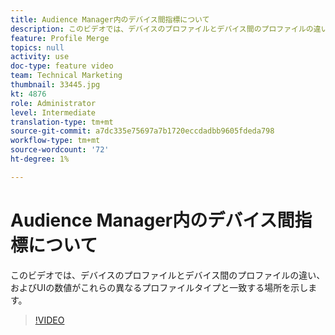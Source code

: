 ```yaml
---
title: Audience Manager内のデバイス間指標について
description: このビデオでは、デバイスのプロファイルとデバイス間のプロファイルの違い、およびUIの数値がこれらの異なるプロファイルタイプと一致する場所を示します。
feature: Profile Merge
topics: null
activity: use
doc-type: feature video
team: Technical Marketing
thumbnail: 33445.jpg
kt: 4876
role: Administrator
level: Intermediate
translation-type: tm+mt
source-git-commit: a7dc335e75697a7b1720eccdadbb9605fdeda798
workflow-type: tm+mt
source-wordcount: '72'
ht-degree: 1%

---
```



# Audience Manager内のデバイス間指標について

このビデオでは、デバイスのプロファイルとデバイス間のプロファイルの違い、およびUIの数値がこれらの異なるプロファイルタイプと一致する場所を示します。

>[!VIDEO](https://video.tv.adobe.com/v/33445/?quality=12)
